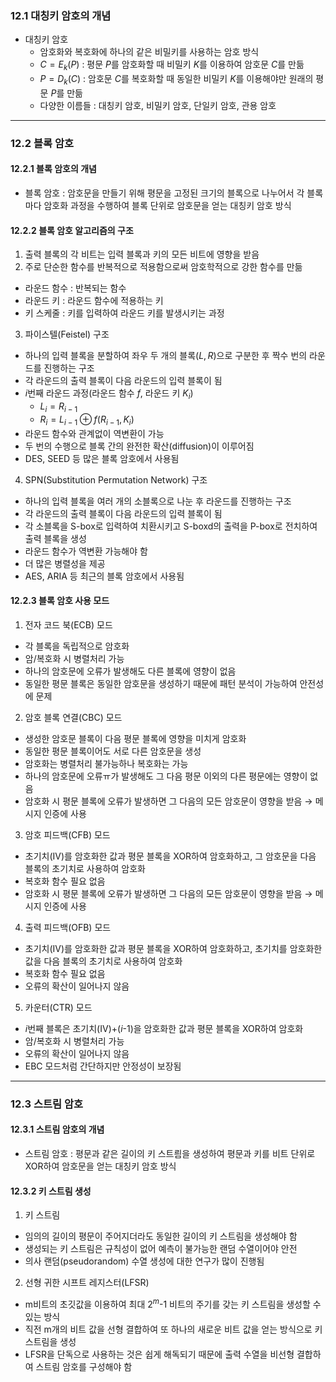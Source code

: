 ### 12.1 대칭키 암호의 개념

- 대칭키 암호
  - 암호화와 복호화에 하나의 같은 비밀키를 사용하는 암호 방식
  - $C = E_k(P)$ : 평문 $P$를 암호화할 때 비밀키 $K$를 이용하여 암호문 $C$를 만듦
  - $P = D_k(C)$ : 암호문 $C$를 복호화할 때 동일한 비밀키 $K$를 이용해야만 원래의 평문 $P$를 만듦
  - 다양한 이름들 : 대칭키 암호, 비밀키 암호, 단일키 암호, 관용 암호

---

### 12.2 블록 암호

#### 12.2.1 블록 암호의 개념

- 블록 암호 : 암호문을 만들기 위해 평문을 고정된 크기의 블록으로 나누어서 각 블록마다 암호화 과정을 수행하여 블록 단위로 암호문을 얻는 대칭키 암호 방식

#### 12.2.2 블록 암호 알고리즘의 구조

1. 출력 블록의 각 비트는 입력 블록과 키의 모든 비트에 영향을 받음
2. 주로 단순한 함수를 반복적으로 적용함으로써 암호학적으로 강한 함수를 만듦

- 라운드 함수 : 반복되는 함수
- 라운드 키 : 라운드 함수에 적용하는 키
- 키 스케줄 : 키를 입력하여 라운드 키를 발생시키는 과정

3. 파이스텔(Feistel) 구조

- 하나의 입력 블록을 분할하여 좌우 두 개의 블록($L, R$)으로 구분한 후 짝수 번의 라운드를 진행하는 구조
- 각 라운드의 출력 블록이 다음 라운드의 입력 블록이 됨
- $i$번째 라운드 과정(라운드 함수 $f$, 라운드 키 $K_i$)
  - $L_i = R_{i-1}$
  - $R_i = L_{i-1}\oplus f(R_{i-1}, K_i)$
- 라운드 함수와 관계없이 역변환이 가능
- 두 번의 수행으로 블록 간의 완전한 확산(diffusion)이 이루어짐
- DES, SEED 등 많은 블록 암호에서 사용됨

4. SPN(Substitution Permutation Network) 구조

- 하나의 입력 블록을 여러 개의 소블록으로 나눈 후 라운드를 진행하는 구조
- 각 라운드의 출력 블록이 다음 라운드의 입력 블록이 됨
- 각 소블록을 S\-box로 입력하여 치환시키고 S\-boxd의 출력을 P\-box로 전치하여 출력 블록을 생성
- 라운드 함수가 역변환 가능해야 함
- 더 많은 병렬성을 제공
- AES, ARIA 등 최근의 블록 암호에서 사용됨

#### 12.2.3 블록 암호 사용 모드

1. 전자 코드 북(ECB) 모드

- 각 블록을 독립적으로 암호화
- 암/복호화 시 병렬처리 가능
- 하나의 암호문에 오류가 발생해도 다른 블록에 영향이 없음
- 동일한 평문 블록은 동일한 암호문을 생성하기 때문에 패턴 분석이 가능하여 안전성에 문제

2. 암호 블록 연결(CBC) 모드

- 생성한 암호문 블록이 다음 평문 블록에 영향을 미치게 암호화
- 동일한 평문 블록이어도 서로 다른 암호문을 생성
- 암호화는 병렬처리 불가능하나 복호화는 가능
- 하나의 암호문에 오류ㅠ가 발생해도 그 다음 평문 이외의 다른 평문에는 영향이 없음
- 암호화 시 평문 블록에 오류가 발생하면 그 다음의 모든 암호문이 영향을 받음 $\to$ 메시지 인증에 사용

3. 암호 피드백(CFB) 모드

- 초기치(IV)를 암호화한 값과 평문 블록을 XOR하여 암호화하고, 그 암호문을 다음 블록의 초기치로 사용하여 암호화
- 복호화 함수 필요 없음
- 암호화 시 평문 블록에 오류가 발생하면 그 다음의 모든 암호문이 영향을 받음 $\to$ 메시지 인증에 사용

4. 출력 피드백(OFB) 모드

- 초기치(IV)를 암호화한 값과 평문 블록을 XOR하여 암호화하고, 초기치를 암호화한 값을 다음 블록의 초기치로 사용하여 암호화
- 복호화 함수 필요 없음
- 오류의 확산이 일어나지 않음

5. 카운터(CTR) 모드

- $i$번째 블록은 초기치(IV)+($i$-1)을 암호화한 값과 평문 블록을 XOR하여 암호화
- 암/복호화 시 병렬처리 가능
- 오류의 확산이 일어나지 않음
- EBC 모드처럼 간단하지만 안정성이 보장됨

---

### 12.3 스트림 암호

#### 12.3.1 스트림 암호의 개념

- 스트림 암호 : 평문과 같은 길이의 키 스트릠을 생성하여 평문과 키를 비트 단위로 XOR하여 암호문을 얻는 대칭키 암호 방식

#### 12.3.2 키 스트림 생성

1. 키 스트림

- 임의의 길이의 평문이 주어지더라도 동일한 길이의 키 스트림을 생성해야 함
- 생성되는 키 스트림은 규칙성이 없어 예측이 불가능한 랜덤 수열이어야 안전
- 의사 랜덤(pseudorandom) 수열 생성에 대한 연구가 많이 진행됨

2. 선형 귀한 시프트 레지스터(LFSR)

- m비트의 초깃값을 이용하여 최대 $2^m$-1 비트의 주기를 갖는 키 스트림을 생성할 수 있는 방식
- 직전 m개의 비트 값을 선형 결합하여 또 하나의 새로운 비트 값을 얻는 방식으로 키 스트림을 생성
- LFSR을 단독으로 사용하는 것은 쉽게 해독되기 때문에 출력 수열을 비선형 결합하여 스트림 암호를 구성해야 함
